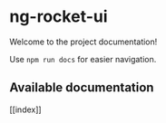 # ng-rocket-ui

Welcome to the project documentation!

Use `npm run docs` for easier navigation.

## Available documentation

[[index]]
